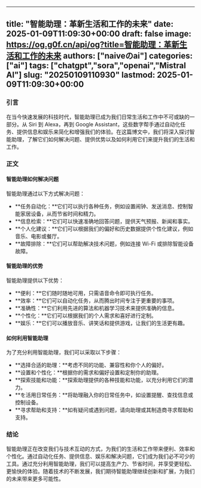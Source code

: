 
---
title: "智能助理：革新生活和工作的未来"
date: 2025-01-09T11:09:30+00:00
draft: false
image: https://og.g0f.cn/api/og?title=智能助理：革新生活和工作的未来
authors: ["naiveのai"]
categories: ["ai"]
tags: ["chatgpt","sora","openai","Mistral AI"]
slug: "20250109110930"
lastmod: 2025-01-09T11:09:30+00:00
---
### 引言

在当今快速发展的科技时代，智能助理已成为我们日常生活和工作中不可或缺的一部分。从 Siri 到 Alexa，再到 Google Assistant，这些数字帮手通过自动化任务、提供信息和娱乐来简化和增强我们的体验。在这篇博文中，我们将深入探讨智能助理，了解它们如何解决问题、提供优势以及如何利用它们来提升我们的生活和工作。

### 正文

#### 智能助理如何解决问题

智能助理通过以下方式解决问题：

- **任务自动化：**它们可以执行各种任务，例如设置闹钟、发送消息、控制智能家居设备，从而节省时间和精力。
- **信息检索：**它们可以快速准确地回答问题，提供天气预报、新闻和事实。
- **个人化建议：**它们可以根据我们的偏好和历史数据提供个性化建议，例如音乐、电影或餐厅。
- **故障排除：**它们可以帮助解决技术问题，例如连接 Wi-Fi 或排除智能设备故障。

#### 智能助理的优势

智能助理提供以下优势：

- **便利：**它们随时随地可用，只需语音命令即可执行任务。
- **效率：**它们可以自动化任务，从而腾出时间专注于更重要的事项。
- **准确性：**它们利用先进的算法和机器学习技术来提供准确的信息。
- **个性化：**它们可以根据我们的个人需求和喜好进行定制。
- **娱乐：**它们可以播放音乐、讲笑话和提供游戏，让我们的生活更有趣。

#### 如何利用智能助理

为了充分利用智能助理，我们可以采取以下步骤：

- **选择合适的助理：**考虑不同的功能、兼容性和你个人的偏好。
- **设置和个性化：**根据你的需求和偏好设置和定制你的助理。
- **探索技能和功能：**探索助理提供的各种技能和功能，以充分利用它们的潜力。
- **を活用日常任务：**将助理融入你的日常任务中，如设置提醒、查找信息或控制设备。
- **寻求帮助和支持：**如有疑问或遇到问题，请向助理或其制造商寻求帮助和支持。

### 结论

智能助理正在改变我们与技术互动的方式，为我们的生活和工作带来便利、效率和个性化。通过自动化任务、提供信息、娱乐和解决问题，它们成为我们必不可少的工具。通过充分利用智能助理，我们可以提高生产力、节省时间，并享受更轻松、更愉快的体验。随着技术的不断发展，我们期待智能助理继续创新和扩展，为我们的未来带来更多可能性。